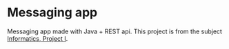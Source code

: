 # Messaging app

Messaging app made with Java + REST api. This project is from the subject [Informatics, Project I](ntnu.edu/studies/courses/IT1901#tab=omEmnet).
